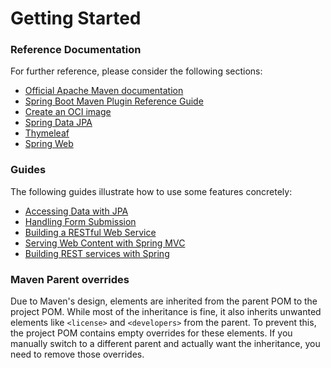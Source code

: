 # Getting Started

### Reference Documentation
For further reference, please consider the following sections:

* [Official Apache Maven documentation](https://maven.apache.org/guides/index.html)
* [Spring Boot Maven Plugin Reference Guide](https://docs.spring.io/spring-boot/3.4.8-SNAPSHOT/maven-plugin)
* [Create an OCI image](https://docs.spring.io/spring-boot/3.4.8-SNAPSHOT/maven-plugin/build-image.html)
* [Spring Data JPA](https://docs.spring.io/spring-boot/3.4.8-SNAPSHOT/reference/data/sql.html#data.sql.jpa-and-spring-data)
* [Thymeleaf](https://docs.spring.io/spring-boot/3.4.8-SNAPSHOT/reference/web/servlet.html#web.servlet.spring-mvc.template-engines)
* [Spring Web](https://docs.spring.io/spring-boot/3.4.8-SNAPSHOT/reference/web/servlet.html)

### Guides
The following guides illustrate how to use some features concretely:

* [Accessing Data with JPA](https://spring.io/guides/gs/accessing-data-jpa/)
* [Handling Form Submission](https://spring.io/guides/gs/handling-form-submission/)
* [Building a RESTful Web Service](https://spring.io/guides/gs/rest-service/)
* [Serving Web Content with Spring MVC](https://spring.io/guides/gs/serving-web-content/)
* [Building REST services with Spring](https://spring.io/guides/tutorials/rest/)

### Maven Parent overrides

Due to Maven's design, elements are inherited from the parent POM to the project POM.
While most of the inheritance is fine, it also inherits unwanted elements like `<license>` and `<developers>` from the parent.
To prevent this, the project POM contains empty overrides for these elements.
If you manually switch to a different parent and actually want the inheritance, you need to remove those overrides.

